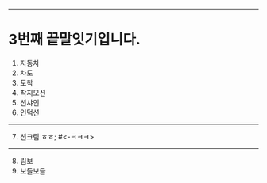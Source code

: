 ----
# 3번째 끝말잇기입니다.

 1. 자동차
 2. 차도
 3. 도착
 4. 착지모션
 5. 션샤인
 6. 인덕션
 ---
 7. 션크림 ㅎㅎ; #<-ㅋㅋㅋ>
 ---
 8. 림보
 9. 보들보들